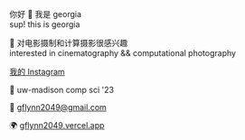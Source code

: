 你好 👋 我是 georgia  
sup! this is georgia  

👀 对电影摄制和计算摄影很感兴趣  
interested in cinematography && computational photography

<a href="https://www.instagram.com/gflynn2049/">我的 Instagram</a>

🏫 uw-madison comp sci '23 

📧 gflynn2049@gmail.com  

🌍 [gflynn2049.vercel.app](https://gflynn2049.vercel.app/)

<!---
gflynn1024/gflynn1024 is a ✨ special ✨ repository because its `README.md` (this file) appears on your GitHub profile.
You can click the Preview link to take a look at your changes.
--->
